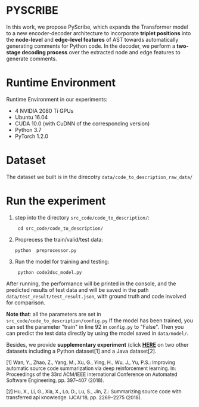 # PYSCRIBE
In this work, we propose PyScribe, which expands the Transformer model to a new encoder-decoder architecture to incorporate **triplet positions** into the **node-level** and **edge-level features** of AST towards automatically generating comments for Python code. In the decoder, we perform a **two-stage decoding process** over the extracted node and edge features to generate comments.

# Runtime Environment
Runtime Environment in our experiments:
- 4 NVIDIA 2080 Ti GPUs
- Ubuntu 16.04
- CUDA 10.0 (with CuDNN of the corresponding version)
- Python 3.7
- PyTorch 1.2.0

# Dataset
The dataset we built is in the direcotry `data/code_to_description_raw_data/`

# Run the experiment
1. step into the directory `src_code/code_to_description/`:
   ```angular2html
    cd src_code/code_to_description/
    ```
2. Proprecess the train/valid/test data:
    ```angular2html
    python  preprocessor.py
    ```
3. Run the model for training and testing:
   ```angular2html
    python code2dsc_model.py
    ```
After running, the performance will be printed in the console, and the predicted results of test data and will be saved in the path `data/test_result/test_result.json`, with ground truth and code involved for comparison.

**Note that**: all the parameters are set in `src_code/code_to_description/config.py`
If the model has been trained, you can set the parameter "train" in line 92 in `config.py` to "False". Then you can predict the test data directly by using the model saved in `data/model/`.

Besides, we provide **supplementary experiment** (click **[HERE](https://github.com/GJCEXP/PYSCRIBE_supplementary)** on two other datasets including a Python dataset[1] and a Java dataset[2].

<font size=2>[1] Wan, Y., Zhao, Z., Yang, M., Xu, G., Ying, H., Wu, J., Yu, P.S.: Improving automatic source code summarization via deep reinforcement learning. In: Proceedings of the 33rd ACM/IEEE International Conference on Automated Software Engineering, pp. 397–407 (2018).

[2] Hu, X., Li, G., Xia, X., Lo, D., Lu, S., Jin, Z.: Summarizing source code with transferred api knowledge. IJCAI’18, pp. 2269–2275 (2018).</font>
